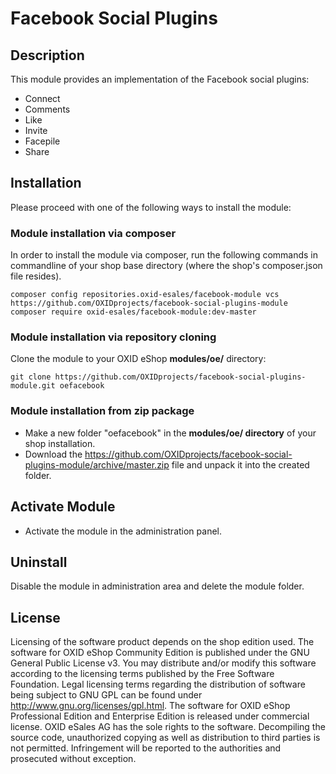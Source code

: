 # Facebook Social Plugins

## Description

This module provides an implementation of the Facebook social plugins:

 - Connect
 - Comments
 - Like
 - Invite
 - Facepile
 - Share

## Installation

Please proceed with one of the following ways to install the module:

### Module installation via composer

In order to install the module via composer, run the following commands in commandline of your shop base directory 
(where the shop's composer.json file resides).

```
composer config repositories.oxid-esales/facebook-module vcs https://github.com/OXIDprojects/facebook-social-plugins-module
composer require oxid-esales/facebook-module:dev-master
```

### Module installation via repository cloning

Clone the module to your OXID eShop **modules/oe/** directory:
```
git clone https://github.com/OXIDprojects/facebook-social-plugins-module.git oefacebook
```

### Module installation from zip package

* Make a new folder "oefacebook" in the **modules/oe/ directory** of your shop installation. 
* Download the https://github.com/OXIDprojects/facebook-social-plugins-module/archive/master.zip file and unpack it into the created folder.

## Activate Module

- Activate the module in the administration panel.

## Uninstall

Disable the module in administration area and delete the module folder.

## License

Licensing of the software product depends on the shop edition used. The software for OXID eShop Community Edition
is published under the GNU General Public License v3. You may distribute and/or modify this software according to
the licensing terms published by the Free Software Foundation. Legal licensing terms regarding the distribution of
software being subject to GNU GPL can be found under http://www.gnu.org/licenses/gpl.html. The software for OXID eShop
Professional Edition and Enterprise Edition is released under commercial license. OXID eSales AG has the sole rights to
the software. Decompiling the source code, unauthorized copying as well as distribution to third parties is not
permitted. Infringement will be reported to the authorities and prosecuted without exception.
